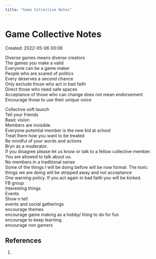 ```yaml
---
title: "Game Collective Notes"
---
```

# Game Collective Notes

Created: 2022-05-06 00:06

Diverse games means diverse creators  
The games you make a valid  
Everyone can be a game maker  
People who are scared of politics  
Every deserves a second chance  
Only exclude those who act in bad faith  
Direct those who need safe spaces  
Acceptance of those who can change  does not mean endorsement  
Encourage those to use their unique voice  

Collective soft launch  
Tell your friends  
Basic vision  
Members are invisible.  
Everyone potential member is the new kid at school  
Treat them how you want to be treated  
Be mindful of your words and actions  
Bryn as a moderator.  
If you disagree please let us know or talk to a fellow collective member.  
You are allowed to talk about us.  
No members in a traditional sense  
Some of the things I will be doing before will be now formal. The toxic things we are doing will be stripped away and not acceptance  
One warning policy. If you act again in bad faith you will be kicked.  
FB group  
Interesting things  
Events  
Show n tell  
events and social gatherings  
encourage themes  
encourage game making as a hobby/ thing to do for fun  
encourage to keep learning.  
encourage non gamers  

## References
1. 

